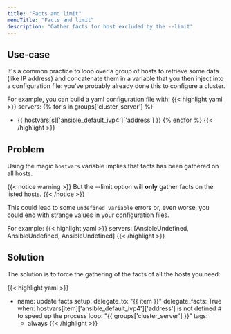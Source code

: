 ```yaml
---
title: "Facts and limit"
menuTitle: "Facts and limit"
description: "Gather facts for host excluded by the --limit"
---
```


## Use-case

It's a common practice to loop over a group of hosts to retrieve some data (like IP address) and concatenate 
them in a variable that you then inject into a configuration file: you've probably already done this 
to configure a cluster.

For example, you can build a yaml configuration file with:
{{< highlight yaml >}}
servers:
{% for s in groups['cluster_server'] %}
  - {{ hostvars[s]['ansible_default_ivp4']['address'] }}
{% endfor %}
{{< /highlight >}}

## Problem

Using the magic `hostvars` variable implies that facts has been gathered on all hosts.

{{< notice warning >}}
But the --limit option will **only** gather facts on the listed hosts. 
{{< /notice >}}

This could lead to some `undefined variable` errors or, even worse, you could end with strange values in your
configuration files.

For example:
{{< highlight yaml >}}
servers: [AnsibleUndefined, AnsibleUndefined, AnsibleUndefined]
{{< /highlight >}}

## Solution

The solution is to force the gathering of the facts of all the hosts you need:

{{< highlight yaml >}}
- name: update facts
  setup:
  delegate_to: "{{ item }}"
  delegate_facts: True
  when: hostvars[item]['ansible_default_ivp4']['address'] is not defined # to speed up the process
  loop: "{{ groups['cluster_server'] }}"
  tags:
    - always
{{< /highlight >}}

